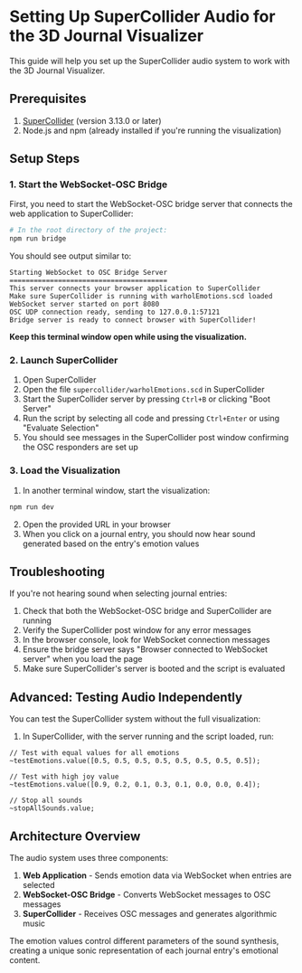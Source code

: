 # Setting Up SuperCollider Audio for the 3D Journal Visualizer

This guide will help you set up the SuperCollider audio system to work with the 3D Journal Visualizer.

## Prerequisites

1. [SuperCollider](https://supercollider.github.io/) (version 3.13.0 or later)
2. Node.js and npm (already installed if you're running the visualization)

## Setup Steps

### 1. Start the WebSocket-OSC Bridge

First, you need to start the WebSocket-OSC bridge server that connects the web application to SuperCollider:

```bash
# In the root directory of the project:
npm run bridge
```

You should see output similar to:
```
Starting WebSocket to OSC Bridge Server
=======================================
This server connects your browser application to SuperCollider
Make sure SuperCollider is running with warholEmotions.scd loaded
WebSocket server started on port 8080
OSC UDP connection ready, sending to 127.0.0.1:57121
Bridge server is ready to connect browser with SuperCollider!
```

**Keep this terminal window open while using the visualization.**

### 2. Launch SuperCollider

1. Open SuperCollider
2. Open the file `supercollider/warholEmotions.scd` in SuperCollider
3. Start the SuperCollider server by pressing `Ctrl+B` or clicking "Boot Server"
4. Run the script by selecting all code and pressing `Ctrl+Enter` or using "Evaluate Selection"
5. You should see messages in the SuperCollider post window confirming the OSC responders are set up

### 3. Load the Visualization

1. In another terminal window, start the visualization:
```bash
npm run dev
```
2. Open the provided URL in your browser
3. When you click on a journal entry, you should now hear sound generated based on the entry's emotion values

## Troubleshooting

If you're not hearing sound when selecting journal entries:

1. Check that both the WebSocket-OSC bridge and SuperCollider are running
2. Verify the SuperCollider post window for any error messages
3. In the browser console, look for WebSocket connection messages
4. Ensure the bridge server says "Browser connected to WebSocket server" when you load the page
5. Make sure SuperCollider's server is booted and the script is evaluated

## Advanced: Testing Audio Independently

You can test the SuperCollider system without the full visualization:

1. In SuperCollider, with the server running and the script loaded, run:
```supercollider
// Test with equal values for all emotions
~testEmotions.value([0.5, 0.5, 0.5, 0.5, 0.5, 0.5, 0.5, 0.5]);

// Test with high joy value
~testEmotions.value([0.9, 0.2, 0.1, 0.3, 0.1, 0.0, 0.0, 0.4]);

// Stop all sounds
~stopAllSounds.value;
```

## Architecture Overview

The audio system uses three components:

1. **Web Application** - Sends emotion data via WebSocket when entries are selected
2. **WebSocket-OSC Bridge** - Converts WebSocket messages to OSC messages
3. **SuperCollider** - Receives OSC messages and generates algorithmic music

The emotion values control different parameters of the sound synthesis, creating a unique sonic representation of each journal entry's emotional content. 